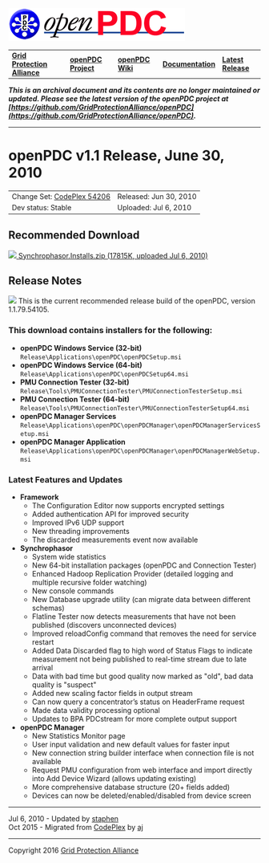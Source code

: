[![The Open Source Phasor Data Concentrator](openPDC_Logo.png)](openPDC_Home.md "The Open Source Phasor Data Concentrator")

|   |   |   |   |   |
|---|---|---|---|---|
| **[Grid Protection Alliance](http://www.gridprotectionalliance.org "Grid Protection Alliance Home Page")** | **[openPDC Project](https://github.com/GridProtectionAlliance/openPDC "openPDC Project on GitHub")** | **[openPDC Wiki](https://github.com/GridProtectionAlliance/openPDC/wiki)** | **[Documentation](https://github.com/GridProtectionAlliance/openPDC/wiki/Documentation)** | **[Latest Release](https://github.com/GridProtectionAlliance/openPDC/releases "openPDC Releases Home Page")** |

***This is an archival document and its contents are no longer maintained or updated. Please see the latest version of the openPDC project at [https://github.com/GridProtectionAlliance/openPDC](https://github.com/GridProtectionAlliance/openPDC).***

---

# openPDC v1.1 Release, June 30, 2010

|   |   |
|---|---|
| Change Set: [CodePlex 54206](http://openpdc.codeplex.com/SourceControl/changeset/view/54206) | Released: Jun 30, 2010 |
| Dev status: Stable | Uploaded: Jul 6, 2010 |

## Recommended Download

[![](files/RuntimeBinary.gif) Synchrophasor.Installs.zip (17815K, uploaded Jul 6, 2010)](http://openpdc.codeplex.com/downloads/get/129928)

## Release Notes

[![](files/project_icon_lrg.gif)]() This is the current recommended release build of the openPDC, version 1.1.79.54105.

### This download contains installers for the following:

- **openPDC Windows Service (32-bit)** `Release\Applications\openPDC\openPDCSetup.msi`
- **openPDC Windows Service (64-bit)** `Release\Applications\openPDC\openPDCSetup64.msi`
- **PMU Connection Tester (32-bit)** `Release\Tools\PMUConnectionTester\PMUConnectionTesterSetup.msi`
- **PMU Connection Tester (64-bit)** `Release\Tools\PMUConnectionTester\PMUConnectionTesterSetup64.msi`
- **openPDC Manager Services** `Release\Applications\openPDC\openPDCManager\openPDCManagerServicesSetup.msi`
- **openPDC Manager Application** `Release\Applications\openPDC\openPDCManager\openPDCManagerWebSetup.msi`

### Latest Features and Updates
- **Framework**
    - The Configuration Editor now supports encrypted settings
    - Added authentication API for improved security
    - Improved lPv6 UDP support
    - New threading improvements
    - The discarded measurements event now available
- **Synchrophasor**
    - System wide statistics
    - New 64-bit installation packages (openPDC and Connection Tester)
    - Enhanced Hadoop Replication Provider (detailed logging and multiple recursive folder watching)
    - New console commands
    - New Database upgrade utility (can migrate data between different schemas)
    - Flatline Tester now detects measurements that have not been published (discovers unconnected devices)
    - Improved reloadConfig command that removes the need for service restart
    - Added Data Discarded flag to high word of Status Flags to indicate measurement not being published to real-time stream due to late arrival
    - Data with bad time but good quality now marked as "old", bad data quality is "suspect"
    - Added new scaling factor fields in output stream
    - Can now query a concentrator’s status on HeaderFrame request
    - Made data validity processing optional
    - Updates to BPA PDCstream for more complete output support
- **openPDC Manager**
    - New Statistics Monitor page
    - User input validation and new default values for faster input
    - New connection string builder interface when connection file is not available
    - Request PMU configuration from web interface and import directly into Add Device Wizard (allows updating existing)
    - More comprehensive database structure (20+ fields added)
    - Devices can now be deleted/enabled/disabled from device screen

---

Jul 6, 2010 - Updated by [staphen](http://www.codeplex.com/site/users/view/staphen)  
Oct 2015 - Migrated from [CodePlex](http://openpdc.codeplex.com/releases/view/48110) by [aj](https://github.com/ajstadlin)

---

Copyright 2016 [Grid Protection Alliance](http://www.gridprotectionalliance.org)